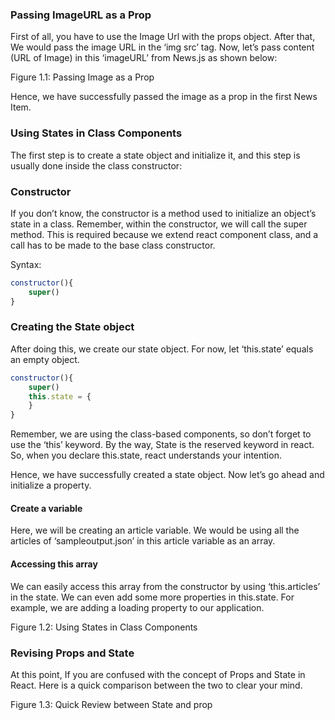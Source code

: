 
### **Passing ImageURL as a Prop**

First of all, you have to use the Image Url with the props object. After that, We would pass the image URL in the ‘img src’ tag. Now, let’s pass content (URL of Image) in this ‘imageURL’ from News.js as shown below:

Figure 1.1: Passing Image as a Prop

Hence, we have successfully passed the image as a prop in the first News Item.


### **Using States in Class Components**

The first step is to create a state object and initialize it, and this step is usually done inside the class constructor:


### **Constructor**

If you don’t know, the constructor is a method used to initialize an object’s state in a class. Remember, within the constructor, we will call the super method. This is required because we extend react component class, and a call has to be made to the base class constructor.

Syntax:


```jsx
constructor(){
    super()
}
```



### **Creating the State object**

After doing this, we create our state object. For now, let ‘this.state’ equals an empty object.


```jsx
constructor(){
    super()
    this.state = {
    }
}
```


Remember, we are using the class-based components, so don’t forget to use the ‘this’ keyword. By the way, State is the reserved keyword in react. So, when you declare this.state, react understands your intention.

Hence, we have successfully created a state object. Now let’s go ahead and initialize a property.


#### **Create a variable**

Here, we will be creating an article variable. We would be using all the articles of ‘sampleoutput.json’ in this article variable as an array.


#### **Accessing this array**

We can easily access this array from the constructor by using ‘this.articles’ in the state. We can even add some more properties in this.state. For example, we are adding a loading property to our application.

Figure 1.2: Using States in Class Components


### **Revising Props and State**

At this point, If you are confused with the concept of Props and State in React. Here is a quick comparison between the two to clear your mind.

Figure 1.3: Quick Review between State and prop




